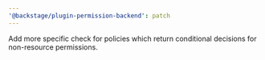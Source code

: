 ```yaml
---
'@backstage/plugin-permission-backend': patch
---
```


Add more specific check for policies which return conditional decisions for non-resource permissions.
